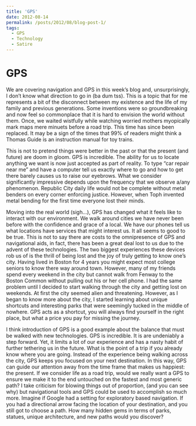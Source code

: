 ```yaml
---
title: 'GPS'
date: 2012-08-14
permalink: /posts/2012/08/blog-post-1/
tags:
  - GPS
  - Technology
  - Satire
---
```


GPS
======

We are covering navigation and GPS in this week’s blog and, unsurprisingly, I don’t know what direction to go in (ba dum tss). This is a topic that for me represents a bit of the disconnect between my existence and the life of my family and previous generations. Some inventions were so groundbreaking and now feel so commonplace that it is hard to envision the world without them. Once, we waited wistfully while watching worried mothers myopically mark maps mere minuets before a road trip. This time has since been replaced. It may be a sign of the times that 99% of readers might think a Thomas Guide is an instruction manual for toy trains.

This is not to pretend things were better in the past or that the present (and future) are doom in gloom. GPS is incredible. The ability for us to locate anything we want is now just accepted as part of reality. To type “car repair near me” and have a computer tell us exactly where to go and how to get there barely causes us to raise our eyebrows.  What we consider significantly impressive depends upon the frequency that we observe a/any phenomenon. Republic City daily life would not be complete without metal benders on every corner enforcing justice. However, when Toph invented metal bending for the first time everyone lost their minds.

Moving into the real world (sigh…), GPS has changed what it feels like to interact with our environment. We walk around cities we have never been before with the confidence and grace of a local. We have our phones tell us what locations have services that might interest us. It all seems to good to be true. This is not to say there are costs to the omnipresence of GPS and navigational aids, in fact, there has been a great deal lost to us due to the advent of these technologies. The two biggest experiences these devices rob us of is the thrill of being lost and the joy of truly getting to know one’s city. Having lived in Boston for 4 years you might expect most college seniors to know there way around town. However, many of my friends spend every weekend in the city but cannot walk from Fenway to the Boston Common without pulling out his or her cell phone. I had the same problem until I decided to start walking through the city and getting lost on weekends. At first the city seemed alien and threatening. However, as I began to know more about the city, I started learning about unique shortcuts and interesting parks that were seemingly tucked in the middle of nowhere. GPS acts as a shortcut, you will always find yourself in the right place, but what a price you pay for missing the journey.

I think introduction of GPS is a good example about the balance that must be walked with new technologies. GPS is incredible. It is are undeniably a step forward. Yet, it limits a lot of our experience and has a nasty habit of further tethering us in the future. What is the point of a trip if you already know where you are going. Instead of the experience being walking across the city, GPS keeps you focused on your next destination. In this way, GPS can guide our attention away from the time frame that makes us happiest: the present. If we consider life as a road trip, would we really want a GPS to ensure we make it to the end untouched on the fastest and most generic path? I take criticism for blowing things out of proportion, (and you can see why) but navigational tools and GPS could be used to accomplish so much more. Imagine if Google had a setting for exploratory based navigation. If you had a directional arrow facing the location of your destination, and you still got to choose a path. How many hidden gems in terms of parks, statues, unique architecture, and new paths would you discover?
